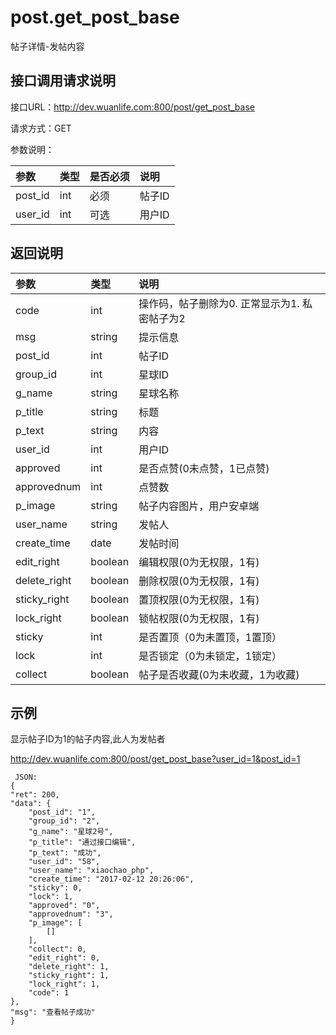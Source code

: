 # post.get_post_base

帖子详情-发帖内容

## 接口调用请求说明

接口URL：http://dev.wuanlife.com:800/post/get_post_base

请求方式：GET

参数说明：

|参数|类型|是否必须|说明|
|:--|:--|:--|:--|
|post_id|int|必须|帖子ID|
|user_id|int|可选|用户ID|

## 返回说明

|参数|类型|说明|
|:--|:--|:--|
|code|int|操作码，帖子删除为0. 正常显示为1. 私密帖子为2|
|msg|string|提示信息|
|post_id	|	int	|帖子ID|
|group_id	|	int	|星球ID|
|g_name|	string	|星球名称|
|p_title	|string|	标题|
|p_text	|string|	内容|
|user_id|	int	|用户ID|
|approved|	int	|是否点赞(0未点赞，1已点赞)|
|approvednum|	int	|点赞数|
|p_image|string|帖子内容图片，用户安卓端|
|user_name	|string|	发帖人|
|create_time|	date|	发帖时间|
|edit_right|	boolean	|	编辑权限(0为无权限，1有)|
|delete_right|	boolean	|	删除权限(0为无权限，1有)|
|sticky_right|	boolean	|	置顶权限(0为无权限，1有)|
|lock_right|	boolean	|	锁帖权限(0为无权限，1有)|
|sticky   |int|    是否置顶（0为未置顶，1置顶）|
|lock|    int|   是否锁定（0为未锁定，1锁定）|
|collect| boolean |   帖子是否收藏(0为未收藏，1为收藏)|


## 示例

显示帖子ID为1的帖子内容,此人为发帖者

http://dev.wuanlife.com:800/post/get_post_base?user_id=1&post_id=1

     JSON:
    {
	"ret": 200,
	"data": {
		"post_id": "1",
		"group_id": "2",
		"g_name": "星球2号",
		"p_title": "通过接口编辑",
		"p_text": "成功",
		"user_id": "58",
		"user_name": "xiaochao_php",
		"create_time": "2017-02-12 20:26:06",
		"sticky": 0,
		"lock": 1,
		"approved": "0",
		"approvednum": "3",
		"p_image": [
			[]
		],
		"collect": 0,
		"edit_right": 0,
		"delete_right": 1,
		"sticky_right": 1,
		"lock_right": 1,
		"code": 1
	},
	"msg": "查看帖子成功"
    }
